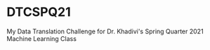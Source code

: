 # DTCSPQ21
My Data Translation Challenge for Dr. Khadivi's Spring Quarter 2021 Machine Learning Class
